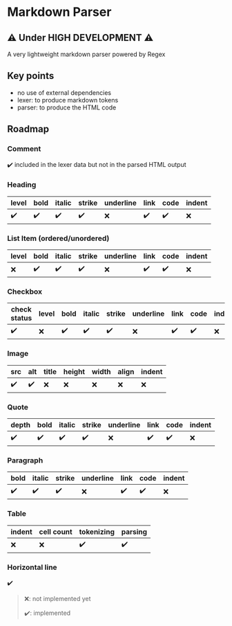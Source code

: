 # Markdown Parser

## ⚠️ Under HIGH DEVELOPMENT ⚠️

A very lightweight markdown parser powered by Regex

## Key points
- no use of external dependencies
- lexer: to produce markdown tokens
- parser: to produce the HTML code

## Roadmap

### Comment
✔️ included in the lexer data but not in the parsed HTML output

### Heading
| level | bold | italic | strike | underline | link | code | indent |
| ------ | ---- | ------ | ----- | -------- | ---- | ---- | ---- |
| ✔️ | ✔️| ✔️| ✔️| ❌ | ✔️ | ✔️ | ❌ |

### List Item (ordered/unordered)
| level | bold | italic | strike | underline | link | code | indent |
| ------ | ---- | ------ | ----- | -------- | ---- | ---- | ---- |
| ❌ | ✔️| ✔️| ✔️| ❌ | ✔️ | ✔️ | ❌ |

### Checkbox
| check status | level | bold | italic | strike | underline | link | code | indent |
| ------ | ------ | ---- | ------ | ----- | -------- | ---- | ---- | ---- |
| ✔️ | ❌ | ✔️| ✔️| ✔️| ❌ | ✔️ | ✔️ | ❌ |

### Image
| src | alt | title | height | width | align | indent |
| ---- | ---- | ---- | ---- | ---- | ---- | ---- |
| ✔️ | ✔️ | ❌ | ❌ | ❌ | ❌ | ❌ | ❌ |

### Quote
| depth | bold | italic | strike | underline | link | code | indent |
| ------ | ---- | ------ | ----- | -------- | ---- | ---- | ---- |
| ✔️ | ✔️| ✔️| ✔️| ❌ | ✔️ | ✔️ | ❌ |

### Paragraph
| bold | italic | strike | underline | link | code | indent |
| ---- | ------ | ----- | -------- | ---- | ---- | ---- |
| ✔️| ✔️| ✔️| ❌ | ✔️ | ✔️ | ❌ |

### Table
| indent | cell count | tokenizing | parsing |
|---|---|---|---|
| ❌ | ❌ | ✔️ | ✔️ |

### Horizontal line
✔️

> ❌: not implemented yet
>
> ✔️: implemented